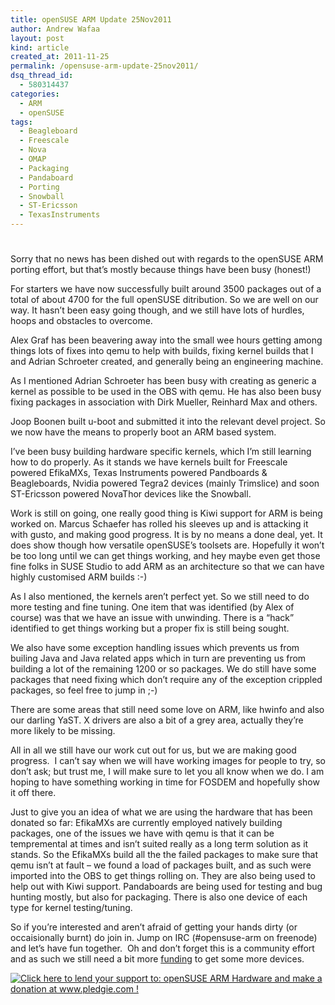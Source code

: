 ```yaml
---
title: openSUSE ARM Update 25Nov2011
author: Andrew Wafaa
layout: post
kind: article
created_at: 2011-11-25
permalink: /opensuse-arm-update-25nov2011/
dsq_thread_id:
  - 580314437
categories:
  - ARM
  - openSUSE
tags:
  - Beagleboard
  - Freescale
  - Nova
  - OMAP
  - Packaging
  - Pandaboard
  - Porting
  - Snowball
  - ST-Ericsson
  - TexasInstruments
---
```

# 

Sorry that no news has been dished out with regards to the openSUSE ARM porting effort, but that’s mostly because things have been busy (honest!)

For starters we have now successfully built around 3500 packages out of a total of about 4700 for the full openSUSE ditribution. So we are well on our way. It hasn’t been easy going though, and we still have lots of hurdles, hoops and obstacles to overcome.

Alex Graf has been beavering away into the small wee hours getting among things lots of fixes into qemu to help with builds, fixing kernel builds that I and Adrian Schroeter created, and generally being an engineering machine.

As I mentioned Adrian Schroeter has been busy with creating as generic a kernel as possible to be used in the OBS with qemu. He has also been busy fixing packages in association with Dirk Mueller, Reinhard Max and others.

Joop Boonen built u-boot and submitted it into the relevant devel project. So we now have the means to properly boot an ARM based system.

I’ve been busy building hardware specific kernels, which I’m still learning how to do properly. As it stands we have kernels built for Freescale powered EfikaMXs, Texas Instruments powered Pandboards & Beagleboards, Nvidia powered Tegra2 devices (mainly Trimslice) and soon ST-Ericsson powered NovaThor devices like the Snowball.

Work is still on going, one really good thing is Kiwi support for ARM is being worked on. Marcus Schaefer has rolled his sleeves up and is attacking it with gusto, and making good progress. It is by no means a done deal, yet. It does show though how versatile openSUSE’s toolsets are. Hopefully it won’t be too long until we can get things working, and hey maybe even get those fine folks in SUSE Studio to add ARM as an architecture so that we can have highly customised ARM builds :-)

As I also mentioned, the kernels aren’t perfect yet. So we still need to do more testing and fine tuning. One item that was identified (by Alex of course) was that we have an issue with unwinding. There is a “hack” identified to get things working but a proper fix is still being sought.

We also have some exception handling issues which prevents us from builing Java and Java related apps which in turn are preventing us from building a lot of the remaining 1200 or so packages. We do still have some packages that need fixing which don’t require any of the exception crippled packages, so feel free to jump in ;-)

There are some areas that still need some love on ARM, like hwinfo and also our darling YaST. X drivers are also a bit of a grey area, actually they’re more likely to be missing.

All in all we still have our work cut out for us, but we are making good progress.  I can’t say when we will have working images for people to try, so don’t ask; but trust me, I will make sure to let you all know when we do. I am hoping to have something working in time for FOSDEM and hopefully show it off there.

Just to give you an idea of what we are using the hardware that has been donated so far: EfikaMXs are currently employed natively building packages, one of the issues we have with qemu is that it can be tempremental at times and isn’t suited really as a long term solution as it stands. So the EfikaMXs build all the the failed packages to make sure that qemu isn’t at fault – we found a load of packages built, and as such were imported into the OBS to get things rolling on. They are also being used to help out with Kiwi support. Pandaboards are being used for testing and bug hunting mostly, but also for packaging. There is also one device of each type for kernel testing/tuning.

So if you’re interested and aren’t afraid of getting your hands dirty (or occaisionally burnt) do join in. Jump on IRC (#opensuse-arm on freenode) and let’s have fun together.  Oh and don’t forget this is a community effort and as such we still need a bit more [funding][3] to get some more devices.

 [3]: http://pledgie.com/campaigns/16098 "openSUSE ARM hardware pledge"

[![Click here to lend your support to: openSUSE ARM Hardware and make a donation at www.pledgie.com !][4]][3]

 [4]: http://www.pledgie.com/campaigns/16098.png?skin_name=chrome
